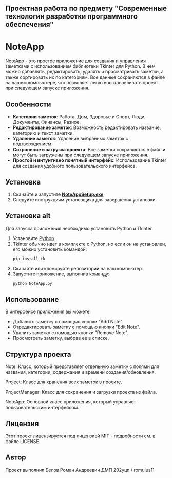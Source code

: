 ## Проектная работа по предмету "Современные технологии разработки программного обеспечения" 
# NoteApp

NoteApp - это простое приложение для создания и управления заметками с использованием библиотеки Tkinter для Python. В нем можно добавлять, редактировать, удалять и просматривать заметки, а также сортировать их по категориям. Все данные сохраняются в файле на вашем компьютере, что позволяет легко восстанавливать проект при следующем запуске приложения.

## Особенности

- **Категории заметок**: Работа, Дом, Здоровье и Спорт, Люди, Документы, Финансы, Разное.
- **Редактирование заметок**: Возможность редактировать название, категорию и текст заметки.
- **Удаление заметок**: Удаление выбранных заметок с подтверждением.
- **Сохранение и загрузка проекта**: Все заметки сохраняются в файл и могут быть загружены при следующем запуске приложения.
- **Простой и интуитивно понятный интерфейс**: Использование Tkinter для создания удобного пользовательского интерфейса.

## Установка
1. Скачайте и запустите [**NoteAppSetup.exe**](https://github.com/romulus11/-NoteApp/releases/download/v1.0.0/NoteAppSetup.exe)
2. Следуйте инструкциям установщика для завершения установки.

## Установка alt

Для запуска приложения необходимо установить Python и Tkinter. 

1. Установите [Python](https://www.python.org/downloads/).
2. Tkinter обычно идет в комплекте с Python, но если он не установлен, его можно установить командой:
   ```bash
   pip install tk

1. Скачайте или клонируйте репозиторий на ваш компьютер.
2. Запустите приложение, выполнив команду:
   ```bash
   python NoteApp.py
   
## Использование

В интерфейсе приложения вы можете:

 - Добавить заметку с помощью кнопки "Add Note".
 - Отредактировать заметку с помощью кнопки "Edit Note".
 - Удалить заметку с помощью кнопки "Remove Note".
 - Просмотреть заметку, выбрав ее в списке.

## Структура проекта

Note: Класс, который представляет отдельную заметку с полями для названия, категории, содержания и времени создания/обновления.

Project: Класс для хранения всех заметок в проекте.

ProjectManager: Класс для сохранения и загрузки проекта из файла.

NoteApp: Основной класс приложения, который управляет пользовательским интерфейсом.

## Лицензия
Этот проект лицензируется под лицензией MIT - подробности см. в файле LICENSE.

## Автор
Проект выполнил Белов Роман Андреевич ДМП 202уцп / romulus11
